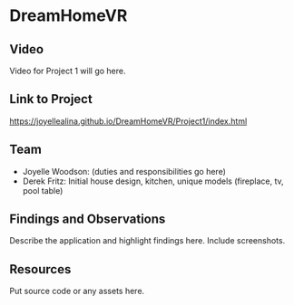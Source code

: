 # DreamHomeVR
## Video
Video for Project 1 will go here.
## Link to Project
https://joyellealina.github.io/DreamHomeVR/Project1/index.html
## Team
- Joyelle Woodson: (duties and responsibilities go here)
- Derek Fritz: Initial house design, kitchen, unique models (fireplace, tv, pool table)
## Findings and Observations
Describe the application and highlight findings here. Include screenshots.
## Resources
Put source code or any assets here.
